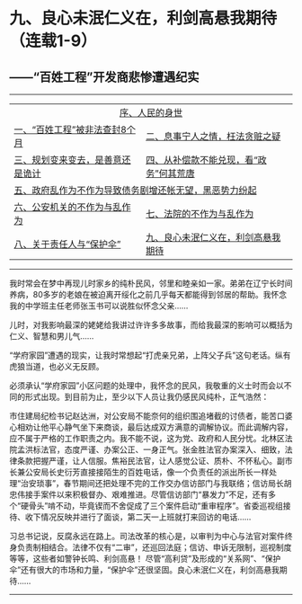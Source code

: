 # 九、良心未泯仁义在，利剑高悬我期待（连载1-9）

## ——“百姓工程”开发商悲惨遭遇纪实

---

<table>
<tr>
    <td colspan="2" style="text-align:center"><a href="https://jinhzh.github.io/0.html">序、人民的身世</a></td>
</tr>
<tr>
    <td><a href="https://jinhzh.github.io/1.html">一、“百姓工程”被非法查封8个月</a></td>
    <td><a href="https://jinhzh.github.io/2.html">二、息事宁人之情，枉法贪赃之疑</a></td>
</tr>
<tr>
    <td><a href="https://jinhzh.github.io/3.html">三、规划变来变去，是善意还是诡计</a></td>
    <td><a href="https://jinhzh.github.io/4.html">四、从补偿款不能兑现，看“政务”何其荒唐</a></td>
</tr>
<tr>
    <td colspan="2"><a href="https://jinhzh.github.io/5.html">五、政府乱作为不作为导致债务剧增还帐无望，黑恶势力纷起</a></td>

</tr>
<tr>
    <td><a href="https://jinhzh.github.io/6.html">六、公安机关的不作为与乱作为</a></td>
    <td><a href="https://jinhzh.github.io/7.html">七、法院的不作为与乱作为</a></td>
</tr>
<tr>
    <td><a href="https://jinhzh.github.io/8.html">八、关于责任人与“保护伞”</a></td>
    <td><a href="https://jinhzh.github.io/9.html">九、良心未泯仁义在，利剑高悬我期待</a></td>
</tr>
</table>

---

我时常会在梦中再现儿时家乡的纯朴民风，邻里和睦亲如一家。弟弟在辽宁长时间养病，80多岁的老娘在被迫离开绥化之前几乎每天都能得到邻居的帮助。我怀念我的中学班主任老师张玉书可以说胜似怀念父亲……

儿时，对我影响最深的姥姥给我讲过许许多多故事，而给我最深的影响可以概括为仁义、智慧和男儿气……

“学府家园”遭遇的现实，让我时常想起“打虎亲兄弟，上阵父子兵”这句老话。纵有虎狼当道，也必义无反顾。

必须承认“学府家园”小区问题的处理中，我怀念的民风，我敬重的义士时而会以不同的形式出现。到目前为止，至少以下人员让我仍感民风纯朴，正气浩然：

市住建局纪检书记赵达洲，对公安局不能奈何的组织围追堵截的讨债者，能苦口婆心相劝让他平心静气坐下来商谈，最后达成双方满意的调解协议。而此调解内容，应不属于严格的工作职责之内。我不能不说，这为党、政府和人民分忧。北林区法院孟洪标法官，态度严谨、办案公正、一身正气。张金胜法官办案深入、细致，法律条款把握严谨，让人信服。焦裕民法官，让人感觉公证、质朴、不怀私心。副市长兼公安局长史衍芳直接接陌生的百姓电话，像一个负责任的派出所长一样处理“治安琐事”，春节期间还把处理不完的工作交办信访部门与我联络；信访局长胡忠伟接手案件以来积极督办、艰难推进。尽管信访部门“暴发力”不足，还有多个“硬骨头”啃不动，毕竟锲而不舍促成了三个案件启动“重审程序”。省委巡视组接待、收下情况反映并进行了面谈，第二天一上班就打来回访的电话……

习总书记说，反腐永远在路上。司法改革的核心是，以审判为中心与法官对案件终身负责制相结合。法律不仅有“二审”，还巡回法庭；信访、申诉无限制，巡视制度等等，这些者如警钟长鸣、利剑高悬！
尽管“高利贷”及形成的“关系网”、“保护伞”还有很大的市场和力量，“保护伞”还很坚固。良心未泯仁义在，利剑高悬我期待……

---
